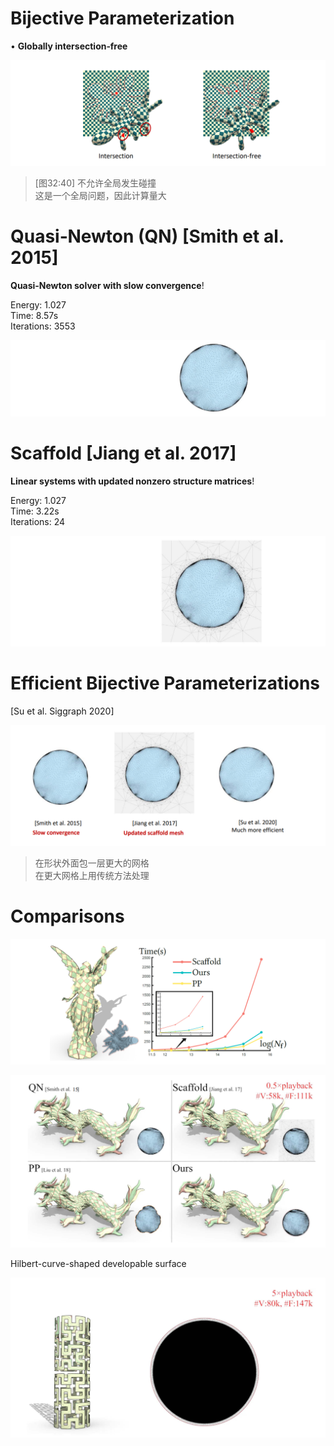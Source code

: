 # Bijective Parameterization    

• **Globally intersection‐free**    

![](../assets/参数42.png)     

> [图32:40] 不允许全局发生碰撞    
这是一个全局问题，因此计算量大   

# Quasi‐Newton (QN) [Smith et al. 2015]    

**Quasi‐Newton solver  with slow convergence**!    

Energy: 1.027    
Time: 8.57s    
Iterations: 3553    

![](../assets/参数43.png)     

# Scaffold [Jiang et al. 2017]    

**Linear systems with updated nonzero structure matrices**!    

Energy: 1.027    
Time: 3.22s    
Iterations: 24    

![](../assets/参数44.png)     

# Efficient Bijective Parameterizations    
[Su et al. Siggraph 2020]    

![](../assets/参数45.png)     

> 在形状外面包一层更大的网格    
在更大网格上用传统方法处理  

# Comparisons    

![](../assets/参数46.png)     

![](../assets/参数47.png)     

Hilbert-curve-shaped developable surface   

![](../assets/参数48.png)     


